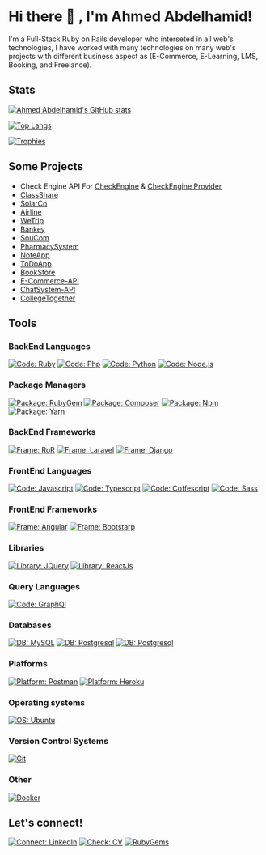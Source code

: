 # Hi there 👋 , I'm Ahmed Abdelhamid!

I'm a Full-Stack Ruby on Rails developer who interseted in all web's technologies, I have worked with many technologies on many web's projects with different business aspect as (E-Commerce, E-Learning, LMS, Booking, and Freelance).

## Stats

[![Ahmed Abdelhamid's GitHub stats](https://github-readme-stats.vercel.app/api?username=ahmedhamid13&show_icons=true&theme=dark)](https://github.com/ahmedhamid13/ahmedhamid13)

[![Top Langs](https://github-readme-stats.vercel.app/api/top-langs/?username=ahmedhamid13&show_icons=true&theme=dark&hide=html,css,blade&layout=compact)](https://github.com/ahmedhamid13/ahmedhamid13)

[![Trophies](https://github-profile-trophy.vercel.app/?username=ahmedhamid13)](https://github.com/ahmedhamid13/ahmedhamid13)

## Some Projects

- Check Engine API For [CheckEngine](https://play.google.com/store/apps/details?id=com.checkengineapp.checkengine) & [CheckEngine Provider](https://play.google.com/store/apps/details?id=com.checkengineprovidersapp.checkengineproviders)
- [ClassShare](https://class-share.netlify.app/)
- [SolarCo](https://solarco.onrender.com/)
- [Airline](https://airline-system.onrender.com/)
- [WeTrip](https://wetrip.onrender.com/)
- [Bankey](http://bankie.herokuapp.com/)
- [SouCom](https://ecommerce-rails.onrender.com/)
- [PharmacySystem](http://pharmacy-syst.herokuapp.com/)
- [NoteApp](https://note-app-va5a.onrender.com/)
- [ToDoApp](https://todo-nodejs.glitch.me/)
- [BookStore](https://book-stores-rk50.onrender.com/)
- [E-Commerce-API](https://ecommerce-api-q9rq.onrender.com/)
- [ChatSystem-API](https://chat-system-vdyt.onrender.com/)
- [CollegeTogether](https://college-get-together.onrender.com/)

## Tools

### BackEnd Languages

[![Code: Ruby](https://img.shields.io/badge/Code-Ruby-red?&logo=ruby&logoColor=red)](https://www.ruby-lang.org/en/) [![Code: Php](https://img.shields.io/badge/Code-Php-purple?&logo=php&logoColor=purple)](https://www.php.net/) [![Code: Python](https://img.shields.io/badge/Code-Python-blue?&logo=python)](https://www.python.org/) [![Code: Node.js](https://img.shields.io/badge/Code-Node.js-green?&logo=node.js&logoColor=green)](https://nodejs.org/en/)

### Package Managers

[![Package: RubyGem](https://img.shields.io/badge/Package-RubyGem-red?&logo=rubygems)](https://rubygems.org/) [![Package: Composer](https://img.shields.io/badge/Package-Composer-black?&logo=composer)](https://getcomposer.org/) [![Package: Npm](https://img.shields.io/badge/Package-Npm-red?&logo=npm&logoColor=red)](https://www.npmjs.com/) [![Package: Yarn](https://img.shields.io/badge/Package-yarn-blue?&logo=yarn)](https://yarnpkg.com/)

### BackEnd Frameworks 

[![Frame: RoR](https://img.shields.io/badge/Frame-RoR-red?&logo=ruby-on-rails&logoColor=red)](https://rubyonrails.org/) [![Frame: Laravel](https://img.shields.io/badge/Frame-Laravel-red?&logo=laravel)](https://laravel.com/) [![Frame: Django](https://img.shields.io/badge/Frame-Django-green?&logo=django&logoColor=green)](https://www.djangoproject.com/)

### FrontEnd Languages

[![Code: Javascript](https://img.shields.io/badge/Code-Javascript-yellow?&logo=javascript&logoColor=yellow)]() [![Code: Typescript](https://img.shields.io/badge/Code-Typescript-blue?&logo=typescript)](https://www.typescriptlang.org/) [![Code: Coffescript](https://img.shields.io/badge/Code-Coffeescript-brown?&logo=coffeescript&logoColor=brown)](https://coffeescript.org/) [![Code: Sass](https://img.shields.io/badge/Code-Sass-pink?&logo=sass)](https://sass-lang.com/)

### FrontEnd Frameworks

[![Frame: Angular](https://img.shields.io/badge/Frame-Angular-red?&logo=angular&logoColor=red)](https://angular.io/) [![Frame: Bootstarp](https://img.shields.io/badge/Frame-Bootstarp-violet?&logo=bootstrap&logoColor=violet)](https://getbootstrap.com/) 

### Libraries

[![Library: JQuery](https://img.shields.io/badge/Library-JQuery-blue?&logo=jquery&logoColor=blue)](https://jquery.com/) [![Library: ReactJs](https://img.shields.io/badge/Library-ReactJs-blue?&logo=react)](https://reactjs.org/)

### Query Languages

[![Code: GraphQl](https://img.shields.io/badge/Code-GraphQL-pink?&logo=graphql)](https://graphql.org/)

### Databases

[![DB: MySQL](https://img.shields.io/badge/DB-MySQL-blue?&logo=mysql)](https://www.mysql.com/) [![DB: Postgresql](https://img.shields.io/badge/DB-Postgresql-blue?&logo=postgresql)](https://www.postgresql.org/) [![DB: Postgresql](https://img.shields.io/badge/DB-Redis-red?&logo=redis)](https://redis.io/)

### Platforms

[![Platform: Postman](https://img.shields.io/badge/Platform-Postman-orange?&logo=postman)](https://www.postman.com/) [![Platform: Heroku](https://img.shields.io/badge/Platform-heroku-violet?&logo=heroku&logoColor=violet)](https://www.heroku.com/)

### Operating systems

[![OS: Ubuntu](https://img.shields.io/badge/Os-Ubuntu-orange?&logo=ubuntu)](https://ubuntu.com/) 

### Version Control Systems

[![Git](https://img.shields.io/badge/Git-grey?&logo=git)](https://git-scm.com/)

### Other

[![Docker](https://img.shields.io/badge/Docker-grey?&logo=docker)](https://www.docker.com/)

## Let's connect!

[![Connect: LinkedIn](https://img.shields.io/badge/Ahmed_Abdelhamid-30302f?style=flat&logo=linkedin&logoColor=blue)](https://www.linkedin.com/in/ahmedhamid13/)
[![Check: CV](https://img.shields.io/badge/CV-Ahmed_Abdelhamid-orange)](https://drive.google.com/file/d/1Y3zooDyjoWJSixaHpBd2TDQ-xHOrs6Lc/view?usp=sharing)
[![RubyGems](https://img.shields.io/badge/Account-RubyGem-red?&logo=rubygems)](https://rubygems.org/profiles/ahmedhamid13)

<!--
**ahmedhamid13/ahmedhamid13** is a ✨ _special_ ✨ repository because its `README.md` (this file) appears on your GitHub profile.

Here are some ideas to get you started:

- 🔭 I’m currently working on ...
- 🌱 I’m currently learning ...
- 👯 I’m looking to collaborate on ...
- 🤔 I’m looking for help with ...
- 💬 Ask me about ...
- 📫 How to reach me: ...
- 😄 Pronouns: ...
- ⚡ Fun fact: ...
-->
